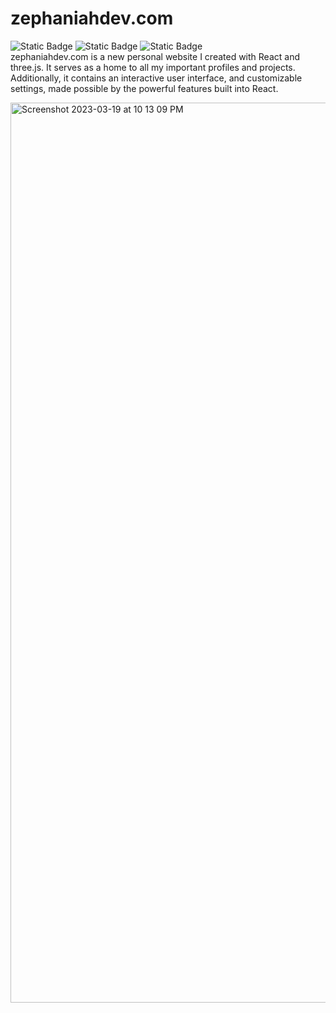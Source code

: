 # zephaniahdev.com

![Static Badge](https://img.shields.io/badge/Build-passing-brightgreen) ![Static Badge](https://img.shields.io/badge/Frontend-React-blue) ![Static Badge](https://img.shields.io/badge/Animations-three.js-black)  
zephaniahdev.com is a new personal website I created with React and three.js. It serves as a home to all my important profiles and projects. Additionally, it contains an interactive user interface, and customizable settings, made possible by the powerful features built into React.

<img width="1440" alt="Screenshot 2023-03-19 at 10 13 09 PM" src="https://user-images.githubusercontent.com/114773939/226238194-57ea572d-6092-4cc5-b069-4f0b987eaa64.png">
